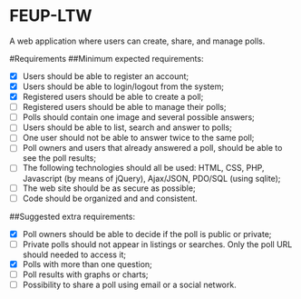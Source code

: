 FEUP-LTW
=========

A web application where users can create, share, and manage polls.

#Requirements
##Minimum expected requirements:
- [x] Users should be able to register an account;
- [x] Users should be able to login/logout from the system;
- [x] Registered users should be able to create a poll;
- [ ] Registered users should be able to manage their polls;
- [ ] Polls should contain one image and several possible answers;
- [ ] Users should be able to list, search and answer to polls;
- [ ] One user should not be able to answer twice to the same poll;
- [ ] Poll owners and users that already answered a poll, should be able to see the poll results;
- [ ] The following technologies should all be used: HTML, CSS, PHP, Javascript (by means of jQuery), Ajax/JSON, PDO/SQL (using sqlite);
- [ ] The web site should be as secure as possible;
- [ ] Code should be organized and and consistent.

##Suggested extra requirements:
- [x] Poll owners should be able to decide if the poll is public or private;
- [ ] Private polls should not appear in listings or searches. Only the poll URL should needed to access it;
- [x] Polls with more than one question;
- [ ] Poll results with graphs or charts;
- [ ] Possibility to share a poll using email or a social network.
